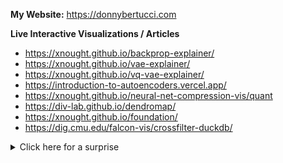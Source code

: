 **My Website:** https://donnybertucci.com

**Live Interactive Visualizations / Articles**

- https://xnought.github.io/backprop-explainer/
- https://xnought.github.io/vae-explainer/
- https://xnought.github.io/vq-vae-explainer/
- https://introduction-to-autoencoders.vercel.app/
- https://xnought.github.io/neural-net-compression-vis/quant
- https://div-lab.github.io/dendromap/
- https://xnought.github.io/foundation/
- https://dig.cmu.edu/falcon-vis/crossfilter-duckdb/

<details>
  <summary>Click here for a surprise</summary>
  <img src="https://github.com/user-attachments/assets/41f7f437-d9b1-45e2-bd7d-861f7c7e0ca2">
  <img src="https://github.com/user-attachments/assets/2f657a5c-c7e3-4c34-ae22-ee7ff3c051c4">
  <img src="https://github.com/user-attachments/assets/1b845711-305e-481b-95d2-5a4d371184b4">
</details>
